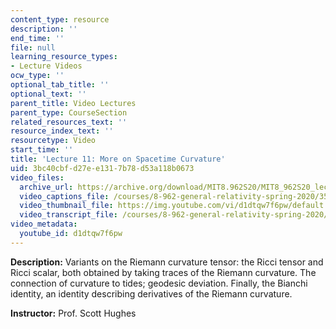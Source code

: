```yaml
---
content_type: resource
description: ''
end_time: ''
file: null
learning_resource_types:
- Lecture Videos
ocw_type: ''
optional_tab_title: ''
optional_text: ''
parent_title: Video Lectures
parent_type: CourseSection
related_resources_text: ''
resource_index_text: ''
resourcetype: Video
start_time: ''
title: 'Lecture 11: More on Spacetime Curvature'
uid: 3bc40cbf-d27e-e131-7b78-d53a118b0673
video_files:
  archive_url: https://archive.org/download/MIT8.962S20/MIT8_962S20_lec11_300k.mp4
  video_captions_file: /courses/8-962-general-relativity-spring-2020/35f49734e06e5aa9aff46852538e00fb_d1dtqw7f6pw.vtt
  video_thumbnail_file: https://img.youtube.com/vi/d1dtqw7f6pw/default.jpg
  video_transcript_file: /courses/8-962-general-relativity-spring-2020/3b163aac7a1cac9cd9b38c9401ec518a_d1dtqw7f6pw.pdf
video_metadata:
  youtube_id: d1dtqw7f6pw
---
```


**Description:** Variants on the Riemann curvature tensor: the Ricci tensor and Ricci scalar, both obtained by taking traces of the Riemann curvature. The connection of curvature to tides; geodesic deviation. Finally, the Bianchi identity, an identity describing derivatives of the Riemann curvature.

**Instructor:** Prof. Scott Hughes



